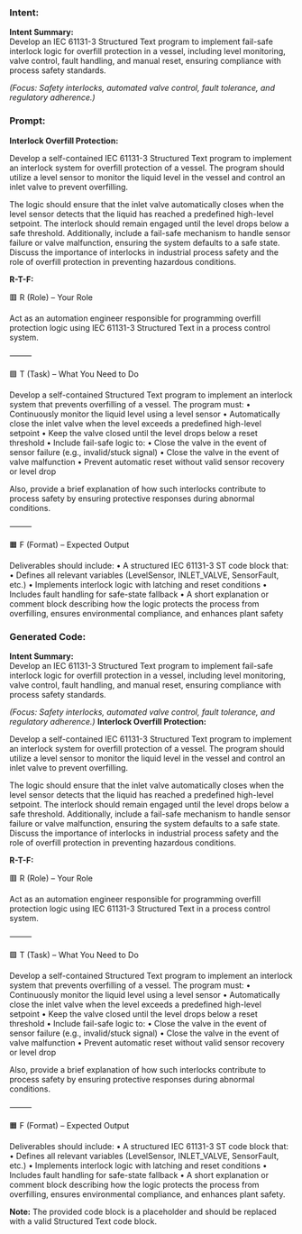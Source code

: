 ### Intent:
**Intent Summary:**  
Develop an IEC 61131-3 Structured Text program to implement fail-safe interlock logic for overfill protection in a vessel, including level monitoring, valve control, fault handling, and manual reset, ensuring compliance with process safety standards.  

*(Focus: Safety interlocks, automated valve control, fault tolerance, and regulatory adherence.)*

### Prompt:
**Interlock Overfill Protection:**

Develop a self-contained IEC 61131-3 Structured Text program to implement an interlock system for overfill protection of a vessel. The program should utilize a level sensor to monitor the liquid level in the vessel and control an inlet valve to prevent overfilling.

The logic should ensure that the inlet valve automatically closes when the level sensor detects that the liquid has reached a predefined high-level setpoint. The interlock should remain engaged until the level drops below a safe threshold. Additionally, include a fail-safe mechanism to handle sensor failure or valve malfunction, ensuring the system defaults to a safe state. Discuss the importance of interlocks in industrial process safety and the role of overfill protection in preventing hazardous conditions.

**R-T-F:**

🟥 R (Role) – Your Role

Act as an automation engineer responsible for programming overfill protection logic using IEC 61131-3 Structured Text in a process control system.

⸻

🟩 T (Task) – What You Need to Do

Develop a self-contained Structured Text program to implement an interlock system that prevents overfilling of a vessel. The program must:
	•	Continuously monitor the liquid level using a level sensor
	•	Automatically close the inlet valve when the level exceeds a predefined high-level setpoint
	•	Keep the valve closed until the level drops below a reset threshold
	•	Include fail-safe logic to:
	•	Close the valve in the event of sensor failure (e.g., invalid/stuck signal)
	•	Close the valve in the event of valve malfunction
	•	Prevent automatic reset without valid sensor recovery or level drop

Also, provide a brief explanation of how such interlocks contribute to process safety by ensuring protective responses during abnormal conditions.

⸻

🟧 F (Format) – Expected Output

Deliverables should include:
	•	A structured IEC 61131-3 ST code block that:
	•	Defines all relevant variables (LevelSensor, INLET_VALVE, SensorFault, etc.)
	•	Implements interlock logic with latching and reset conditions
	•	Includes fault handling for safe-state fallback
	•	A short explanation or comment block describing how the logic protects the process from overfilling, ensures environmental compliance, and enhances plant safety

### Generated Code:
**Intent Summary:**  
Develop an IEC 61131-3 Structured Text program to implement fail-safe interlock logic for overfill protection in a vessel, including level monitoring, valve control, fault handling, and manual reset, ensuring compliance with process safety standards.  

*(Focus: Safety interlocks, automated valve control, fault tolerance, and regulatory adherence.)*
**Interlock Overfill Protection:**

Develop a self-contained IEC 61131-3 Structured Text program to implement an interlock system for overfill protection of a vessel. The program should utilize a level sensor to monitor the liquid level in the vessel and control an inlet valve to prevent overfilling.

The logic should ensure that the inlet valve automatically closes when the level sensor detects that the liquid has reached a predefined high-level setpoint. The interlock should remain engaged until the level drops below a safe threshold. Additionally, include a fail-safe mechanism to handle sensor failure or valve malfunction, ensuring the system defaults to a safe state. Discuss the importance of interlocks in industrial process safety and the role of overfill protection in preventing hazardous conditions.

**R-T-F:**

🟥 R (Role) – Your Role

Act as an automation engineer responsible for programming overfill protection logic using IEC 61131-3 Structured Text in a process control system.

⸻

🟩 T (Task) – What You Need to Do

Develop a self-contained Structured Text program to implement an interlock system that prevents overfilling of a vessel. The program must:
	•	Continuously monitor the liquid level using a level sensor
	•	Automatically close the inlet valve when the level exceeds a predefined high-level setpoint
	•	Keep the valve closed until the level drops below a reset threshold
	•	Include fail-safe logic to:
	•	Close the valve in the event of sensor failure (e.g., invalid/stuck signal)
	•	Close the valve in the event of valve malfunction
	•	Prevent automatic reset without valid sensor recovery or level drop

Also, provide a brief explanation of how such interlocks contribute to process safety by ensuring protective responses during abnormal conditions.

⸻

🟧 F (Format) – Expected Output

Deliverables should include:
	•	A structured IEC 61131-3 ST code block that:
	•	Defines all relevant variables (LevelSensor, INLET_VALVE, SensorFault, etc.)
	•	Implements interlock logic with latching and reset conditions
	•	Includes fault handling for safe-state fallback
	•	A short explanation or comment block describing how the logic protects the process from overfilling, ensures environmental compliance, and enhances plant safety.

**Note:** The provided code block is a placeholder and should be replaced with a valid Structured Text code block.
